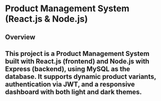 # Product Management System (React.js & Node.js)

## Overview
This project is a **Product Management System** built with **React.js** (frontend) and **Node.js with Express** (backend), using **MySQL** as the database. It supports dynamic product variants, authentication via JWT, and a responsive dashboard with both **light and dark themes**.
---
